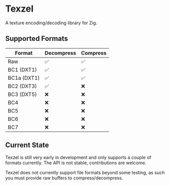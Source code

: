 # Texzel

A texture encoding/decoding library for Zig.

## Supported Formats
| Format | Decompress | Compress |
|---|---|---|
| Raw | ✅ | ✅ |
| BC1 (DXT1) | ✅ | ✅ |
| BC1a (DXT1) | ✅ | ✅ |
| BC2 (DXT3) | ✅ | ❌ |
| BC3 (DXT5) | ❌ | ❌ |
| BC4 | ❌ | ❌ |
| BC5 | ❌ | ❌ |
| BC6 | ❌ | ❌ |
| BC7 | ❌ | ❌ |

## Current State
Texzel is still very early in development and only supports a couple of formats currently.
The API is not stable, contributions are welcome.

Texzel does not currently support file formats beyond some testing, as such you must provide raw buffers to compress/decompress.
